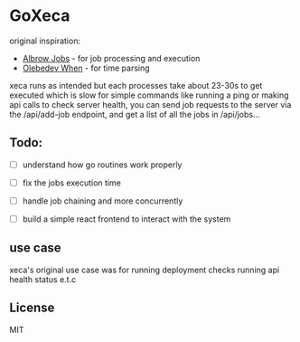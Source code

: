 # GoXeca

original inspiration:
- [Albrow Jobs](https://github.com/albrow/jobs) - for job processing and execution
- [Olebedev When](https://github.com/olebedev/when) - for time parsing


xeca runs as intended but each processes take about 23-30s to get executed which is slow for simple commands like running a ping or making api calls to check server health,
you can send job requests to the server via the /api/add-job endpoint, and get a list of all the jobs in /api/jobs...

## Todo:
- [ ] understand how go routines work properly
- [ ] fix the jobs execution time
- [ ] handle job chaining and more concurrently
- [ ] build a simple react frontend to interact with the system


## use case
xeca's original use case was for running deployment checks running api health status e.t.c 


## License

MIT
